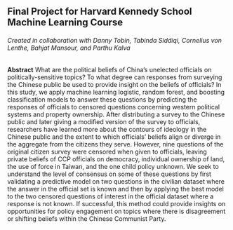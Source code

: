 ## Final Project for Harvard Kennedy School Machine Learning Course

###### Created in collaboration with Danny Tobin, Tabinda Siddiqi, Cornelius von Lenthe, Bahjat Mansour, and Parthu Kalva

**Abstract**
What are the political beliefs of China’s unelected officials on politically-sensitive topics? To what degree can responses from surveying the Chinese public be used to provide insight on the beliefs of officials? In this study, we apply machine learning logistic, random forest, and boosting classification models to answer these questions by predicting the responses of officials to censored questions concerning western political systems and property ownership. After distributing a survey to the Chinese public and later giving a modified version of the survey to officials, researchers have learned more about the contours of ideology in the Chinese public and the extent to which officials’ beliefs align or diverge in the aggregate from the citizens they serve. However, nine questions of the original citizen survey were censored when given to officials, leaving private beliefs of CCP officials on democracy, individual ownership of land, the use of force in Taiwan, and the one child policy unknown. We seek to understand the level of consensus on some of these questions by first validating a predictive model on two questions in the civilian dataset where the answer in the official set is known and then by applying the best model to the two censored questions of interest in the official dataset where a response is not known. If successful, this method could provide insights on opportunities for policy engagement on topics where there is disagreement or shifting beliefs within the Chinese Communist Party.

